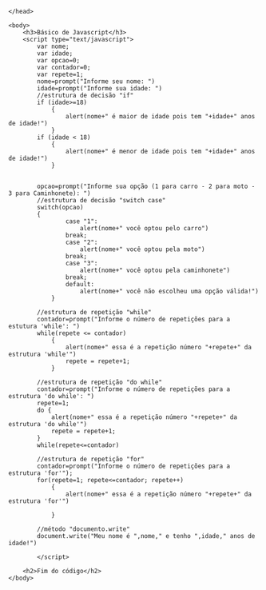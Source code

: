 <!DOCTYPE html>
<html lang="pt-BR">
    <head>
        <title>Básico Javascript</title>
        
    </head>

    <body>
        <h3>Básico de Javascript</h3>
        <script type="text/javascript">
            var nome;
            var idade;
            var opcao=0;
            var contador=0;
            var repete=1;
            nome=prompt("Informe seu nome: ")
            idade=prompt("Informe sua idade: ")
            //estrutura de decisão "if"
            if (idade>=18)
                {
                    alert(nome+" é maior de idade pois tem "+idade+" anos de idade!")
                }
            if (idade < 18)
                {
                    alert(nome+" é menor de idade pois tem "+idade+" anos de idade!")
                }    
            
              
            opcao=prompt("Informe sua opção (1 para carro - 2 para moto - 3 para Caminhonete): ")
            //estrutura de decisão "switch case"
            switch(opcao)
            {
                    case "1":
                        alert(nome+" você optou pelo carro")
                    break;
                    case "2":
                        alert(nome+" você optou pela moto")
                    break;
                    case "3":
                        alert(nome+" você optou pela caminhonete")
                    break;
                    default:
                        alert(nome+" você não escolheu uma opção válida!")   
                }
             
            //estrutura de repetição "while"
            contador=prompt("Informe o número de repetições para a estutura 'while': ")  
            while(repete <= contador) 
                {
                    alert(nome+" essa é a repetição número "+repete+" da estrutura 'while'")
                    repete = repete+1;
                }
            
            //estrutura de repetição "do while" 
            contador=prompt("Informe o número de repetições para a estrutura 'do while': ")
            repete=1;
            do {
                alert(nome+" essa é a repetição número "+repete+" da estrutura 'do while'")
                repete = repete+1; 
            }
            while(repete<=contador)
            
            //estrutura de repetição "for"
            contador=prompt("Informe o número de repetições para a estrutura 'for'");
            for(repete=1; repete<=contador; repete++)
                {
                    alert(nome+" essa é a repetição número "+repete+" da estrutura 'for'")
                    
                }

            //método "documento.write"
            document.write("Meu nome é ",nome," e tenho ",idade," anos de idade!") 
              
            </script>
        
        <h2>Fim do código</h2>
    </body>

</html>
